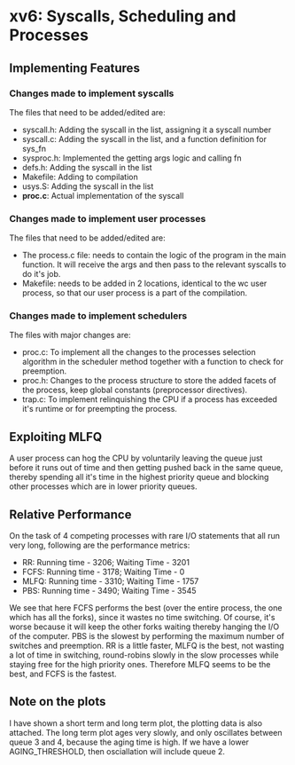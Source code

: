# xv6: Syscalls, Scheduling and Processes

## Implementing Features

### Changes made to implement syscalls

The files that need to be added/edited are:
* syscall.h: Adding the syscall in the list, assigning it a syscall number
* syscall.c: Adding the syscall in the list, and a function definition for sys_fn
* sysproc.h: Implemented the getting args logic and calling fn
* defs.h: Adding the syscall in the list
* Makefile: Adding to compilation
* usys.S: Adding the syscall in the list
* **proc.c**: Actual implementation of the syscall

### Changes made to implement user processes

The files that need to be added/edited are:
* The process.c file: needs to contain the logic of the program in the main function.
It will receive the args and then pass to the relevant syscalls to do it's job.
* Makefile: needs to be added in 2 locations, identical to the wc user process, so
that our user process is a part of the compilation.

### Changes made to implement schedulers

The files with major changes are:
* proc.c: To implement all the changes to the processes selection algorithm in the 
scheduler method together with a function to check for preemption.
* proc.h: Changes to the process structure to store the added facets of the process,
keep global constants (preprocessor directives).
* trap.c: To implement relinquishing the CPU if a process has exceeded it's runtime
or for preempting the process.

## Exploiting MLFQ

A user process can hog the CPU by voluntarily leaving the queue just before it runs 
out of time and then getting pushed back in the same queue, thereby spending all
it's time in the highest priority queue and blocking other processes which are in
lower priority queues.

## Relative Performance

On the task of 4 competing processes with rare I/O statements that all run very long,
following are the performance metrics:
* RR: Running time - 3206; Waiting Time - 3201
* FCFS: Running time - 3178; Waiting Time - 0
* MLFQ: Running time - 3310; Waiting Time - 1757
* PBS: Running time - 3490; Waiting Time - 3545

We see that here FCFS performs the best (over the entire process, the one which has
all the forks), since it wastes no time switching. Of course, it's worse because it
will keep the other forks waiting thereby hanging the I/O of the computer.
PBS is the slowest by performing the maximum number of switches and preemption.
RR is a little faster, MLFQ is the best, not wasting a lot of time in switching,
round-robins slowly in the slow processes while staying free for the high priority
ones. Therefore MLFQ seems to be the best, and FCFS is the fastest.

## Note on the plots

I have shown a short term and long term plot, the plotting data is also attached.
The long term plot ages very slowly, and only oscillates between queue 3 and 4,
because the aging time is high. If we have a lower AGING_THRESHOLD, then osciallation
will include queue 2.

